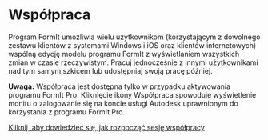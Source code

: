 # Współpraca

Program FormIt umożliwia wielu użytkownikom (korzystającym z dowolnego zestawu klientów z systemami Windows i iOS oraz klientów internetowych) wspólną edycję modelu programu FormIt z wyświetlaniem wszystkich zmian w czasie rzeczywistym. Pracuj jednocześnie z innymi użytkownikami nad tym samym szkicem lub udostępniaj swoją pracę później.

**Uwaga:** Współpraca jest dostępna tylko w przypadku aktywowania programu FormIt Pro. Kliknięcie ikony Współpraca spowoduje wyświetlenie monitu o zalogowanie się na koncie usługi Autodesk uprawnionym do korzystania z programu FormIt Pro.

[Kliknij, aby dowiedzieć się, jak rozpocząć sesję współpracy](../tool-library/collaboration.md)
